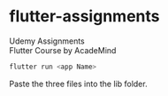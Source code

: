 # flutter-assignments
Udemy Assignments   
Flutter Course by AcadeMind  
```dart
flutter run <app Name>
  ```
  Paste the three files into the lib folder.
